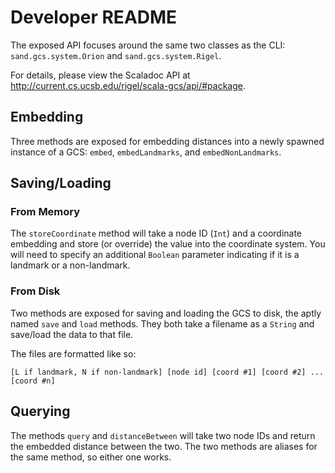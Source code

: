 # Developer README
The exposed API focuses around the same two classes
as the CLI: `sand.gcs.system.Orion` and `sand.gcs.system.Rigel`.

For details, please view the Scaladoc API at
http://current.cs.ucsb.edu/rigel/scala-gcs/api/#package.

## Embedding
Three methods are exposed for embedding distances into
a newly spawned instance of a GCS: `embed`, `embedLandmarks`,
and `embedNonLandmarks`. 

## Saving/Loading
### From Memory
The `storeCoordinate` method will take a node ID (`Int`) and a
coordinate embedding and store (or override) the value into
the coordinate system. You will need to specify an additional
`Boolean` parameter indicating if it is a landmark or a
non-landmark.

### From Disk
Two methods are exposed for saving and loading the GCS to disk,
the aptly named `save` and `load` methods. They both
take a filename as a `String` and save/load the data to that
file.

The files are formatted like so:

```
[L if landmark, N if non-landmark] [node id] [coord #1] [coord #2] ... [coord #n]
```

## Querying
The methods `query` and `distanceBetween` will take two node IDs
and return the embedded distance between the two. The two methods
are aliases for the same method, so either one works.

